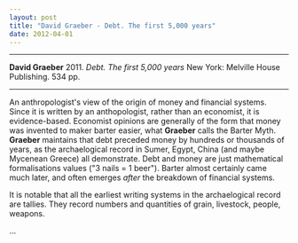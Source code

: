 ```yaml
---
layout: post
title: "David Graeber - Debt. The first 5,000 years"
date: 2012-04-01
---
```




***
<b>David Graeber</b>  2011. _Debt. The first 5,000 years_  New York: Melville House Publishing.  534 pp.

***

An anthropologist's view of the origin of money and financial systems.  Since it is written by an anthopologist, rather than an economist, it is evidence-based.  Economist opinions are generally of the form that money was invented to maker barter easier, what **Graeber** calls the Barter Myth.  **Graeber** maintains that debt preceded money by hundreds or thousands of years, as the archaelogical record in Sumer, Egypt, China (and maybe Mycenean Greece) all demonstrate.  Debt and money are just mathematical formalisations values ("3 nails = 1 beer").  Barter almost certainly came much later, and often emerges _after_ the breakdown of financial systems.

It is notable that all the earliest writing systems in the archaelogical record are tallies. They record numbers and quantities of grain, livestock, people, weapons.

...
